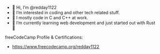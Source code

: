 - 👋 Hi, I’m @redday1122
- 👀 I’m interested in coding and other tech related stuff.
- 📖 I mostly code in C and C++ at work.
- 🌱 I’m currently learning web development and just started out with Rust 🦀

freeCodeCamp Profile & Certifications:
- https://www.freecodecamp.org/redday1122

<!---
redday1122/redday1122 is a ✨ special ✨ repository because its `README.md` (this file) appears on your GitHub profile.
You can click the Preview link to take a look at your changes.
--->
